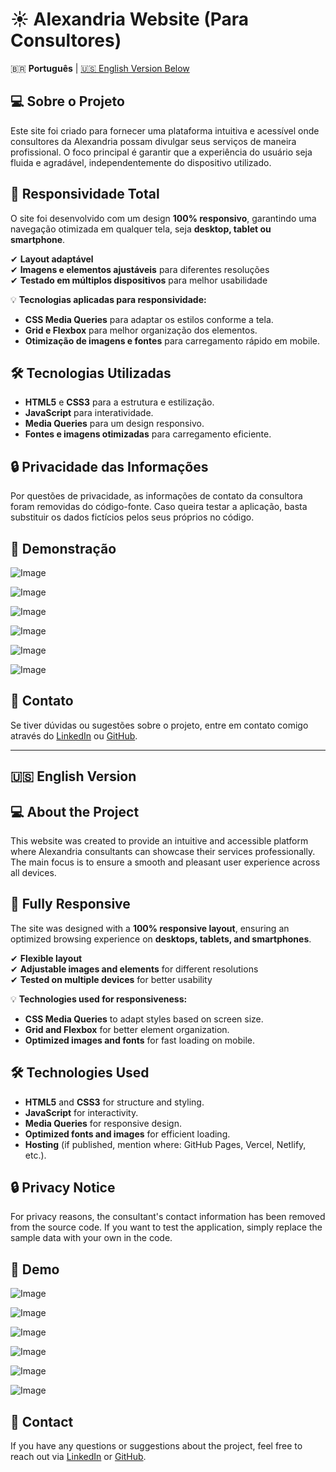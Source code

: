 # ☀️ Alexandria Website (Para Consultores)

🇧🇷 **Português** | [🇺🇸 English Version Below](#-english-version)  

## 💻 Sobre o Projeto  

Este site foi criado para fornecer uma plataforma intuitiva e acessível onde consultores da Alexandria possam divulgar seus serviços de maneira profissional. O foco principal é garantir que a experiência do usuário seja fluida e agradável, independentemente do dispositivo utilizado.  

## 📱 Responsividade Total  

O site foi desenvolvido com um design **100% responsivo**, garantindo uma navegação otimizada em qualquer tela, seja **desktop, tablet ou smartphone**.  

✔ **Layout adaptável**  
✔ **Imagens e elementos ajustáveis** para diferentes resoluções  
✔ **Testado em múltiplos dispositivos** para melhor usabilidade  

💡 **Tecnologias aplicadas para responsividade:**  
- **CSS Media Queries** para adaptar os estilos conforme a tela.  
- **Grid e Flexbox** para melhor organização dos elementos.  
- **Otimização de imagens e fontes** para carregamento rápido em mobile.  

## 🛠️ Tecnologias Utilizadas  

- **HTML5** e **CSS3** para a estrutura e estilização.  
- **JavaScript** para interatividade.  
- **Media Queries** para um design responsivo.  
- **Fontes e imagens otimizadas** para carregamento eficiente. 

## 🔒 Privacidade das Informações  

Por questões de privacidade, as informações de contato da consultora foram removidas do código-fonte. Caso queira testar a aplicação, basta substituir os dados fictícios pelos seus próprios no código.

## 📸 Demonstração  

![Image](https://github.com/user-attachments/assets/4405ba8d-0e75-410a-bff7-b32a0044db47)

![Image](https://github.com/user-attachments/assets/9d9004b7-791e-4a84-821b-0085bac0e7cf)

![Image](https://github.com/user-attachments/assets/cb573609-4ba4-4b80-8407-9d94a07b8162)

![Image](https://github.com/user-attachments/assets/3d8348d7-3749-4742-a973-b3998617b7a7)

![Image](https://github.com/user-attachments/assets/40e05aca-44a3-4e1c-abdf-292d73fa94b9)

![Image](https://github.com/user-attachments/assets/038d32eb-1af4-4917-ab06-f500e835af61)

## 📩 Contato  

Se tiver dúvidas ou sugestões sobre o projeto, entre em contato comigo através do [LinkedIn](https://www.linkedin.com/in/guilherme-duarrte/) ou [GitHub](https://github.com/Guxlhrm).  

---

## 🇺🇸 English Version  

## 💻 About the Project  

This website was created to provide an intuitive and accessible platform where Alexandria consultants can showcase their services professionally. The main focus is to ensure a smooth and pleasant user experience across all devices.  

## 📱 Fully Responsive  

The site was designed with a **100% responsive layout**, ensuring an optimized browsing experience on **desktops, tablets, and smartphones**.  

✔ **Flexible layout**  
✔ **Adjustable images and elements** for different resolutions  
✔ **Tested on multiple devices** for better usability  

💡 **Technologies used for responsiveness:**  
- **CSS Media Queries** to adapt styles based on screen size.  
- **Grid and Flexbox** for better element organization.  
- **Optimized images and fonts** for fast loading on mobile.  

## 🛠️ Technologies Used  

- **HTML5** and **CSS3** for structure and styling.  
- **JavaScript** for interactivity.  
- **Media Queries** for responsive design.  
- **Optimized fonts and images** for efficient loading.  
- **Hosting** (if published, mention where: GitHub Pages, Vercel, Netlify, etc.).  

## 🔒 Privacy Notice  

For privacy reasons, the consultant's contact information has been removed from the source code. If you want to test the application, simply replace the sample data with your own in the code.  

## 📸 Demo  

![Image](https://github.com/user-attachments/assets/4405ba8d-0e75-410a-bff7-b32a0044db47)

![Image](https://github.com/user-attachments/assets/9d9004b7-791e-4a84-821b-0085bac0e7cf)

![Image](https://github.com/user-attachments/assets/cb573609-4ba4-4b80-8407-9d94a07b8162)

![Image](https://github.com/user-attachments/assets/3d8348d7-3749-4742-a973-b3998617b7a7)

![Image](https://github.com/user-attachments/assets/40e05aca-44a3-4e1c-abdf-292d73fa94b9)

![Image](https://github.com/user-attachments/assets/038d32eb-1af4-4917-ab06-f500e835af61)

## 📩 Contact  

If you have any questions or suggestions about the project, feel free to reach out via [LinkedIn](https://www.linkedin.com/in/guilherme-duarrte/) or [GitHub](https://github.com/Guxlhrm).
